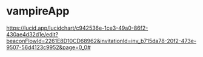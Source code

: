 # vampireApp

https://lucid.app/lucidchart/c942536e-1ce3-49a0-86f2-430ae4d32d1e/edit?beaconFlowId=2261E8D10CD68962&invitationId=inv_b715da78-20f2-473e-9507-56d4123c9952&page=0_0#
